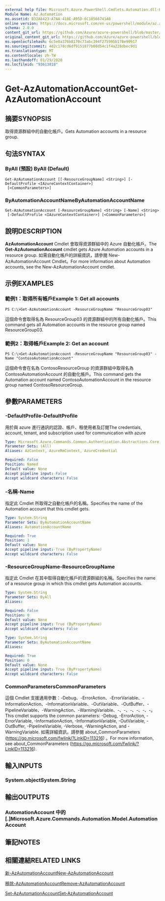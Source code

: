 ```yaml
---
external help file: Microsoft.Azure.PowerShell.Cmdlets.Automation.dll-Help.xml
Module Name: Az.Automation
ms.assetid: B32A8423-A7AA-418E-A95D-6C18566741AB
online version: https://docs.microsoft.com/en-us/powershell/module/az.automation/get-azautomationaccount
schema: 2.0.0
content_git_url: https://github.com/Azure/azure-powershell/blob/master/src/Automation/Automation/help/Get-AzAutomationAccount.md
original_content_git_url: https://github.com/Azure/azure-powershell/blob/master/src/Automation/Automation/help/Get-AzAutomationAccount.md
ms.openlocfilehash: 6c5e0a376b8170c73abc394f275995b178e90917
ms.sourcegitcommit: 4d2c178cd6df9151877b08d54c1f4a228dbec9d1
ms.translationtype: MT
ms.contentlocale: zh-TW
ms.lasthandoff: 01/29/2020
ms.locfileid: "93613818"
---
```

# <span data-ttu-id="a44d6-101">Get-AzAutomationAccount</span><span class="sxs-lookup"><span data-stu-id="a44d6-101">Get-AzAutomationAccount</span></span>

## <span data-ttu-id="a44d6-102">摘要</span><span class="sxs-lookup"><span data-stu-id="a44d6-102">SYNOPSIS</span></span>
<span data-ttu-id="a44d6-103">取得資源群組中的自動化帳戶。</span><span class="sxs-lookup"><span data-stu-id="a44d6-103">Gets Automation accounts in a resource group.</span></span>

## <span data-ttu-id="a44d6-104">句法</span><span class="sxs-lookup"><span data-stu-id="a44d6-104">SYNTAX</span></span>

### <span data-ttu-id="a44d6-105">ByAll (預設) </span><span class="sxs-lookup"><span data-stu-id="a44d6-105">ByAll (Default)</span></span>
```
Get-AzAutomationAccount [[-ResourceGroupName] <String>] [-DefaultProfile <IAzureContextContainer>]
 [<CommonParameters>]
```

### <span data-ttu-id="a44d6-106">ByAutomationAccountName</span><span class="sxs-lookup"><span data-stu-id="a44d6-106">ByAutomationAccountName</span></span>
```
Get-AzAutomationAccount [-ResourceGroupName] <String> [-Name] <String>
 [-DefaultProfile <IAzureContextContainer>] [<CommonParameters>]
```

## <span data-ttu-id="a44d6-107">說明</span><span class="sxs-lookup"><span data-stu-id="a44d6-107">DESCRIPTION</span></span>
<span data-ttu-id="a44d6-108">**AzAutomationAccount** Cmdlet 會取得資源群組中的 Azure 自動化帳戶。</span><span class="sxs-lookup"><span data-stu-id="a44d6-108">The **Get-AzAutomationAccount** cmdlet gets Azure Automation accounts in a resource group.</span></span>
<span data-ttu-id="a44d6-109">如需自動化帳戶的詳細資訊，請參閱 New-AzAutomationAccount Cmdlet。</span><span class="sxs-lookup"><span data-stu-id="a44d6-109">For more information about Automation accounts, see the New-AzAutomationAccount cmdlet.</span></span>

## <span data-ttu-id="a44d6-110">示例</span><span class="sxs-lookup"><span data-stu-id="a44d6-110">EXAMPLES</span></span>

### <span data-ttu-id="a44d6-111">範例1：取得所有帳戶</span><span class="sxs-lookup"><span data-stu-id="a44d6-111">Example 1: Get all accounts</span></span>
```
PS C:\>Get-AzAutomationAccount -ResourceGroupName "ResourceGroup03"
```

<span data-ttu-id="a44d6-112">這個命令會取得名為 ResourceGroup03 的資源群組中的所有自動化帳戶。</span><span class="sxs-lookup"><span data-stu-id="a44d6-112">This command gets all Automation accounts in the resource group named ResourceGroup03.</span></span>

### <span data-ttu-id="a44d6-113">範例2：取得帳戶</span><span class="sxs-lookup"><span data-stu-id="a44d6-113">Example 2: Get an account</span></span>
```
PS C:\>Get-AzAutomationAccount -ResourceGroupName "ResourceGroup03" -Name "ContosoAutomationAccount"
```

<span data-ttu-id="a44d6-114">這個命令會在名為 ContosoResourceGroup 的資源群組中取得名為 ContosoAutomationAccount 的自動化帳戶。</span><span class="sxs-lookup"><span data-stu-id="a44d6-114">This command gets the Automation account named ContosoAutomationAccount in the resource group named ContosoResourceGroup.</span></span>

## <span data-ttu-id="a44d6-115">參數</span><span class="sxs-lookup"><span data-stu-id="a44d6-115">PARAMETERS</span></span>

### <span data-ttu-id="a44d6-116">-DefaultProfile</span><span class="sxs-lookup"><span data-stu-id="a44d6-116">-DefaultProfile</span></span>
<span data-ttu-id="a44d6-117">用於與 azure 進行通訊的認證、帳戶、租使用者及訂閱</span><span class="sxs-lookup"><span data-stu-id="a44d6-117">The credentials, account, tenant, and subscription used for communication with azure</span></span>

```yaml
Type: Microsoft.Azure.Commands.Common.Authentication.Abstractions.Core.IAzureContextContainer
Parameter Sets: (All)
Aliases: AzContext, AzureRmContext, AzureCredential

Required: False
Position: Named
Default value: None
Accept pipeline input: False
Accept wildcard characters: False
```

### <span data-ttu-id="a44d6-118">-名稱</span><span class="sxs-lookup"><span data-stu-id="a44d6-118">-Name</span></span>
<span data-ttu-id="a44d6-119">指定此 Cmdlet 所取得之自動化帳戶的名稱。</span><span class="sxs-lookup"><span data-stu-id="a44d6-119">Specifies the name of the Automation account that this cmdlet gets.</span></span>

```yaml
Type: System.String
Parameter Sets: ByAutomationAccountName
Aliases: AutomationAccountName

Required: True
Position: 1
Default value: None
Accept pipeline input: True (ByPropertyName)
Accept wildcard characters: False
```

### <span data-ttu-id="a44d6-120">-ResourceGroupName</span><span class="sxs-lookup"><span data-stu-id="a44d6-120">-ResourceGroupName</span></span>
<span data-ttu-id="a44d6-121">指定此 Cmdlet 在其中取得自動化帳戶的資源群組的名稱。</span><span class="sxs-lookup"><span data-stu-id="a44d6-121">Specifies the name of a resource group in which this cmdlet gets Automation accounts.</span></span>

```yaml
Type: System.String
Parameter Sets: ByAll
Aliases:

Required: False
Position: 0
Default value: None
Accept pipeline input: True (ByPropertyName)
Accept wildcard characters: False
```

```yaml
Type: System.String
Parameter Sets: ByAutomationAccountName
Aliases:

Required: True
Position: 0
Default value: None
Accept pipeline input: True (ByPropertyName)
Accept wildcard characters: False
```

### <span data-ttu-id="a44d6-122">CommonParameters</span><span class="sxs-lookup"><span data-stu-id="a44d6-122">CommonParameters</span></span>
<span data-ttu-id="a44d6-123">這個 Cmdlet 支援通用參數：-Debug、-ErrorAction、-ErrorVariable、-InformationAction、-InformationVariable、-OutVariable、-OutBuffer、-PipelineVariable、-WarningAction、-WarningVariable、-、-、-、-、-、-。</span><span class="sxs-lookup"><span data-stu-id="a44d6-123">This cmdlet supports the common parameters: -Debug, -ErrorAction, -ErrorVariable, -InformationAction, -InformationVariable, -OutVariable, -OutBuffer, -PipelineVariable, -Verbose, -WarningAction, and -WarningVariable.</span></span> <span data-ttu-id="a44d6-124">如需詳細資訊，請參閱 about_CommonParameters (https://go.microsoft.com/fwlink/?LinkID=113216) 。</span><span class="sxs-lookup"><span data-stu-id="a44d6-124">For more information, see about_CommonParameters (https://go.microsoft.com/fwlink/?LinkID=113216).</span></span>

## <span data-ttu-id="a44d6-125">輸入</span><span class="sxs-lookup"><span data-stu-id="a44d6-125">INPUTS</span></span>

### <span data-ttu-id="a44d6-126">System.object</span><span class="sxs-lookup"><span data-stu-id="a44d6-126">System.String</span></span>

## <span data-ttu-id="a44d6-127">輸出</span><span class="sxs-lookup"><span data-stu-id="a44d6-127">OUTPUTS</span></span>

### <span data-ttu-id="a44d6-128">AutomationAccount 中的 [.]</span><span class="sxs-lookup"><span data-stu-id="a44d6-128">Microsoft.Azure.Commands.Automation.Model.AutomationAccount</span></span>

## <span data-ttu-id="a44d6-129">筆記</span><span class="sxs-lookup"><span data-stu-id="a44d6-129">NOTES</span></span>

## <span data-ttu-id="a44d6-130">相關連結</span><span class="sxs-lookup"><span data-stu-id="a44d6-130">RELATED LINKS</span></span>

[<span data-ttu-id="a44d6-131">新-AzAutomationAccount</span><span class="sxs-lookup"><span data-stu-id="a44d6-131">New-AzAutomationAccount</span></span>](./New-AzAutomationAccount.md)

[<span data-ttu-id="a44d6-132">移除-AzAutomationAccount</span><span class="sxs-lookup"><span data-stu-id="a44d6-132">Remove-AzAutomationAccount</span></span>](./Remove-AzAutomationAccount.md)

[<span data-ttu-id="a44d6-133">Set-AzAutomationAccount</span><span class="sxs-lookup"><span data-stu-id="a44d6-133">Set-AzAutomationAccount</span></span>](./Set-AzAutomationAccount.md)


